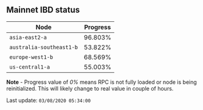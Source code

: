 ## **Mainnet** IBD status


Node | Progress
--- | ---
`asia-east2-a` | 96.803%
`australia-southeast1-b` | 53.822%
`europe-west1-b` | 68.569%
`us-central1-a` | 55.003%


**Note** - Progress value of *0%* means RPC is not fully loaded or node is being reinitialized. This will likely change to real value in couple of hours.


Last update: `03/08/2020 05:34:00`
